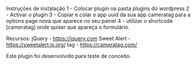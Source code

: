 Instruções de instalação
1 - Colocar plugin na pasta plugins do wordpress
2 - Activar o plugin
3 - Copiar e colar o app uuid da sua app cameratag para a options page nova que aparece no seu painel
4 - utilizar o shortcode [cameratag] onde quiser que apareça o formulário.


Recursos:
jQuery - https://jquery.com
Sweet Alert - https://sweetalert.js.org/
<camera> tag - https://cameratag.com/

Este plugin foi desenvolvido para teste de conceito.
